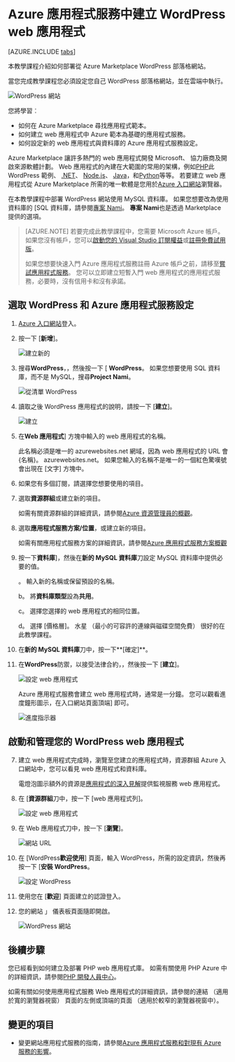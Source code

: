 <properties
    pageTitle="Azure 應用程式服務中建立 WordPress web 應用程式 |Microsoft Azure"
    description="瞭解如何建立新的 Azure web 應用程式，使用 [Azure 入口網站 WordPress 部落格的。"
    services="app-service\web"
    documentationCenter="php"
    authors="rmcmurray"
    manager="wpickett"
    editor=""/>

<tags
    ms.service="app-service-web"
    ms.workload="na"
    ms.tgt_pltfrm="na"
    ms.devlang="PHP"
    ms.topic="hero-article"
    ms.date="08/11/2016"
    ms.author="robmcm"/>

# <a name="create-a-wordpress-web-app-in-azure-app-service"></a>Azure 應用程式服務中建立 WordPress web 應用程式

[AZURE.INCLUDE [tabs](../../includes/app-service-web-get-started-nav-tabs.md)]

本教學課程介紹如何部署從 Azure Marketplace WordPress 部落格網站。

當您完成教學課程您必須設定您自己 WordPress 部落格網站，並在雲端中執行。

![WordPress 網站](./media/web-sites-php-web-site-gallery/wpdashboard.png)

您將學習︰

* 如何在 Azure Marketplace 尋找應用程式範本。
* 如何建立 web 應用程式中 Azure 範本為基礎的應用程式服務。
* 如何設定新的 web 應用程式與資料庫的 Azure 應用程式服務設定。

Azure Marketplace 讓許多熱門的 web 應用程式開發 Microsoft、 協力廠商及開啟來源軟體計劃。 Web 應用程式的內建在大範圍的常用的架構，例如[PHP](/develop/nodejs/)此 WordPress 範例、 [.NET](/develop/net/)、 [Node.js](/develop/nodejs/)、 [Java](/develop/java/)，和[Python](/develop/python/)等等。 若要建立 web 應用程式從 Azure Marketplace 所需的唯一軟體是您用於[Azure 入口網站](https://portal.azure.com/)瀏覽器。 

在本教學課程中部署 WordPress 網站使用 MySQL 資料庫。 如果您想要改為使用資料庫的 [SQL 資料庫，請參閱[專案 Nami](http://projectnami.org/)。 **專案 Nami**也是透過 Marketplace 提供的選項。

> [AZURE.NOTE]
> 若要完成此教學課程中，您需要 Microsoft Azure 帳戶。 如果您沒有帳戶，您可以[啟動您的 Visual Studio 訂閱權益](/pricing/member-offers/msdn-benefits-details/?WT.mc_id=A261C142F)或[註冊免費試用版](/en-us/pricing/free-trial/?WT.mc_id=A261C142F)。
>
> 如果您想要快速入門 Azure 應用程式服務註冊 Azure 帳戶之前，請移至[嘗試應用程式服務](http://go.microsoft.com/fwlink/?LinkId=523751)。 您可以立即建立短暫入門 web 應用程式的應用程式服務，必要時，沒有信用卡和沒有承諾。

## <a name="select-wordpress-and-configure-for-azure-app-service"></a>選取 WordPress 和 Azure 應用程式服務設定

1. [Azure 入口網站](https://portal.azure.com/)登入。

2. 按一下 [**新增**]。
    
    ![建立新的][5]
    
3. 搜尋**WordPress**，，然後按一下 [ **WordPress**。 如果您想要使用 SQL 資料庫，而不是 MySQL，搜尋**Project Nami**。

    ![從清單 WordPress][7]
    
5. 讀取之後 WordPress 應用程式的說明，請按一下 [**建立**]。

    ![建立](./media/web-sites-php-web-site-gallery/create.png)

4. 在**Web 應用程式**] 方塊中輸入的 web 應用程式的名稱。

    此名稱必須是唯一的 azurewebsites.net 網域，因為 web 應用程式的 URL 會 {名稱}。 azurewebsites.net。 如果您輸入的名稱不是唯一的一個紅色驚嘆號會出現在 [文字] 方塊中。

8. 如果您有多個訂閱，請選擇您想要使用的項目。 

5. 選取**資源群組**或建立新的項目。

    如需有關資源群組的詳細資訊，請參閱[Azure 資源管理員的概觀](../azure-resource-manager/resource-group-overview.md)。

5. 選取**應用程式服務方案/位置**，或建立新的項目。

    如需有關應用程式服務方案的詳細資訊，請參閱[Azure 應用程式服務方案概觀](../azure-web-sites-web-hosting-plans-in-depth-overview.md) 

7. 按一下**資料庫**]，然後在**新的 MySQL 資料庫**刀設定 MySQL 資料庫中提供必要的值。

    。 輸入新的名稱或保留預設的名稱。

    b。 將**資料庫類型**設為**共用**。

    c。 選擇您選擇的 web 應用程式的相同位置。

    d。 選擇 [價格層]。 水星 （最小的可容許的連線與磁碟空間免費） 很好的在此教學課程。

8. 在**新的 MySQL 資料庫**刀中，按一下**[確定]**。 

8. 在**WordPress**防禦，以接受法律合約，，然後按一下 [**建立**]。 

    ![設定 web 應用程式](./media/web-sites-php-web-site-gallery/configure.png)

    Azure 應用程式服務會建立 web 應用程式時，通常是一分鐘。 您可以觀看進度鐘形圖示，在入口網站頁面頂端] 即可。

    ![進度指示器](./media/web-sites-php-web-site-gallery/progress.png)

## <a name="launch-and-manage-your-wordpress-web-app"></a>啟動和管理您的 WordPress web 應用程式
    
7. 建立 web 應用程式完成時，瀏覽至您建立的應用程式時，資源群組 Azure 入口網站中，您可以看見 web 應用程式和資料庫。

    電燈泡圖示額外的資源是[應用程式的深入見解](/services/application-insights/)提供監視服務 web 應用程式。

1. 在 [**資源群組**刀中，按一下 [web 應用程式列]。

    ![設定 web 應用程式](./media/web-sites-php-web-site-gallery/resourcegroup.png)

2. 在 Web 應用程式刀中，按一下 [**瀏覽**]。

    ![網站 URL][browse]

3. 在 [WordPress**歡迎使用**] 頁面，輸入 WordPress，所需的設定資訊，然後再按一下 [**安裝 WordPress**。

    ![設定 WordPress](./media/web-sites-php-web-site-gallery/wpconfigure.png)

4. 使用您在 [**歡迎**] 頁面建立的認證登入。  

5. 您的網站 」 儀表板頁面隨即開啟。    

    ![WordPress 網站](./media/web-sites-php-web-site-gallery/wpdashboard.png)

## <a name="next-steps"></a>後續步驟

您已經看到如何建立及部署 PHP web 應用程式庫。 如需有關使用 PHP Azure 中的詳細資訊，請參閱[PHP 開發人員中心](/develop/php/)。

如需有關如何使用應用程式服務 Web 應用程式的詳細資訊，請參閱的連結 （適用於寬的瀏覽器視窗） 頁面的左側或頂端的頁面 （適用於較窄的瀏覽器視窗中）。 

## <a name="whats-changed"></a>變更的項目
* 變更網站應用程式服務的指南，請參閱[Azure 應用程式服務和對現有 Azure 服務的影響](http://go.microsoft.com/fwlink/?LinkId=529714)。

[5]: ./media/web-sites-php-web-site-gallery/startmarketplace.png
[7]: ./media/web-sites-php-web-site-gallery/search-web-app.png
[browse]: ./media/web-sites-php-web-site-gallery/browse-web.png
